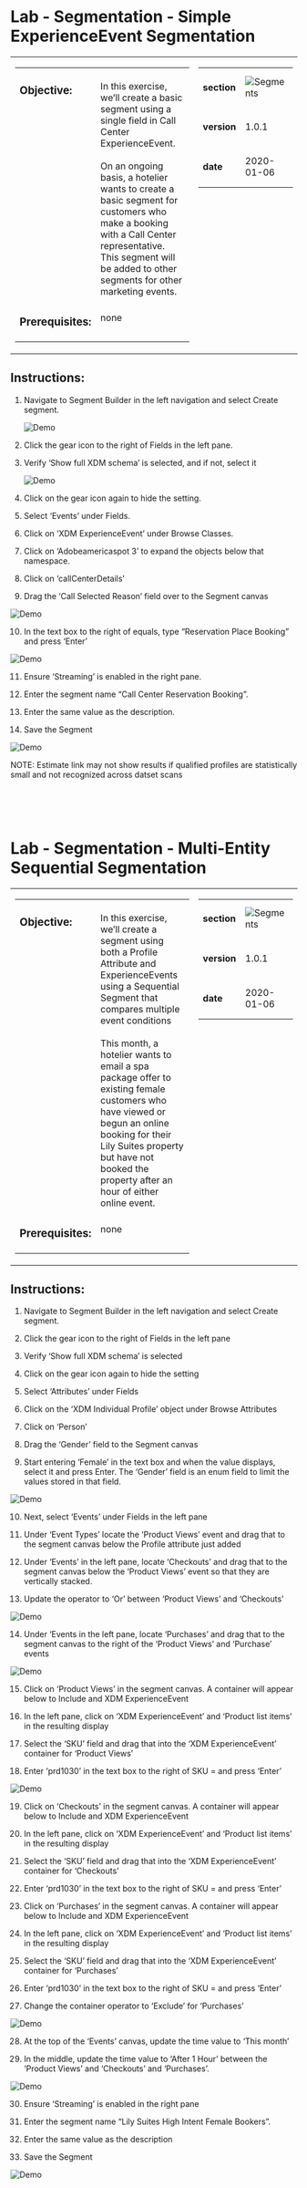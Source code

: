 # Lab - Segmentation - Simple ExperienceEvent Segmentation

<table style="border-collapse: collapse; border: none;" class="tab" cellspacing="0" cellpadding="0">

<tr style="border: none;">

<div align="left">
<td width="600" style="border: none;">
<table>
<tbody valign="top">
      <tr width="500">
            <td valign="top"><h3>Objective:</h3></td>
            <td valign="top"><br>In this exercise, we’ll create a basic segment using a single field in Call Center ExperienceEvent.</br>
      <br>On an ongoing basis, a hotelier wants to create a basic segment for customers who make a booking with a Call Center representative. This segment will be added to other segments for other marketing events.</br>
            </td>
     </tr>
     <tr width="500">
           <td valign="top"><h3>Prerequisites:</h3></td>
           <td valign="top"><br>none</td>
     </tr>
</tbody>
</table>
</td>
</div>

<div align="right">
<td style="border: none;" valign="top">

<table>
<tbody valign="top">
      <tr>
            <td valign="middle" height="70"><b>section</b></td>
            <td valign="middle" height="70"><img src="https://github.com/adobe/AEP-Hands-on-Labs/blob/master/assets/images/left_hand_nav_menu_segments.png?raw=true" alt="Segments"></td>
      </tr>
      <tr>
            <td valign="middle" height="70"><b>version</b></td>
            <td valign="middle" height="70">1.0.1</td>
      </tr>
      <tr>
            <td valign="middle" height="70"><b>date</b></td>
            <td valign="middle" height="70">2020-01-06</td>
      </tr>
</tbody>
</table>
</td>
</div>

</tr>
</table>

## Instructions:

1. Navigate to Segment Builder in the left navigation and select Create segment.

   ![Demo](./images/segment_create.png)

2. Click the gear icon to the right of Fields in the left pane.

3. Verify ‘Show full XDM schema’ is selected, and if not, select it

   ![Demo](./images/segment_gear.png)

4. Click on the gear icon again to hide the setting.

5. Select ‘Events’ under Fields.

6. Click on ‘XDM ExperienceEvent’ under Browse Classes.

7. Click on ‘Adobeamericaspot 3’ to expand the objects below that namespace.

8. Click on ‘callCenterDetails’

9. Drag the ‘Call Selected Reason’ field over to the Segment canvas

![Demo](./images/segment_travel_callselectedreason.png)

10. In the text box to the right of equals, type “Reservation Place Booking” and press ‘Enter’

![Demo](./images/segment_travel_reservationbooking.png)

11. Ensure ‘Streaming’ is enabled in the right pane.

12. Enter the segment name “Call Center Reservation Booking”.

13. Enter the same value as the description.

14. Save the Segment

![Demo](./images/segment_travel_reservationbookingsave.png)

NOTE: Estimate link may not show results if qualified profiles are statistically small and not recognized across datset scans

<br>
<br>
<br>

# Lab - Segmentation - Multi-Entity Sequential Segmentation

<table style="border-collapse: collapse; border: none;" class="tab" cellspacing="0" cellpadding="0">

<tr style="border: none;">

<div align="left">
<td width="600" style="border: none;">
<table>
<tbody valign="top">
      <tr width="500">
            <td valign="top"><h3>Objective:</h3></td>
            <td valign="top"><br>In this exercise, we’ll create a segment using both a Profile Attribute and ExperienceEvents using a Sequential Segment that compares multiple event conditions</br>
      <br>This month, a hotelier wants to email a spa package offer to existing female customers who have viewed or begun an online booking for their Lily Suites property but have not booked the property after an hour of either online event.</br></td>
     </tr>
     <tr width="500">
           <td valign="top"><h3>Prerequisites:</h3></td>
           <td valign="top"><br>none</td>
     </tr>
</tbody>
</table>
</td>
</div>

<div align="right">
<td style="border: none;" valign="top">

<table>
<tbody valign="top">
      <tr>
            <td valign="middle" height="70"><b>section</b></td>
            <td valign="middle" height="70"><img src="https://github.com/adobe/AEP-Hands-on-Labs/blob/master/assets/images/left_hand_nav_menu_segments.png?raw=true" alt="Segments"></td>
      </tr>
      <tr>
            <td valign="middle" height="70"><b>version</b></td>
            <td valign="middle" height="70">1.0.1</td>
      </tr>
      <tr>
            <td valign="middle" height="70"><b>date</b></td>
            <td valign="middle" height="70">2020-01-06</td>
      </tr>
</tbody>
</table>
</td>
</div>

</tr>
</table>

## Instructions:

1. Navigate to Segment Builder in the left navigation and select Create segment.

2. Click the gear icon to the right of Fields in the left pane

3. Verify ‘Show full XDM schema’ is selected

4. Click on the gear icon again to hide the setting

5. Select ‘Attributes’ under Fields

6. Click on the ‘XDM Individual Profile’ object under Browse Attributes

7. Click on ‘Person’

8. Drag the ‘Gender’ field to the Segment canvas

9. Start entering ‘Female’ in the text box and when the value displays, select it and press Enter. The ‘Gender’ field is an enum field to limit the values stored in that field.

![Demo](./images/segment_travel_me_gender.png)

10. Next, select ‘Events’ under Fields in the left pane
11. Under ‘Event Types’ locate the ‘Product Views’ event and drag that to the segment canvas below the Profile attribute just added

12. Under ‘Events’ in the left pane, locate ‘Checkouts’ and drag that to the segment canvas below the ‘Product Views’ event so that they are vertically stacked.

13. Update the operator to ‘Or’ between ‘Product Views’ and ‘Checkouts’

![Demo](./images/segment_travel_me_prodviewcheckout.png)

14. Under ‘Events in the left pane, locate ‘Purchases’ and drag that to the segment canvas to the right of the ‘Product Views’ and ‘Purchase’ events

![Demo](./images/segment_travel_me_purchase.png)

15. Click on ‘Product Views’ in the segment canvas. A container will appear below to Include and XDM ExperienceEvent

16. In the left pane, click on ‘XDM ExperienceEvent’ and ‘Product list items’ in the resulting display

17. Select the ‘SKU’ field and drag that into the ‘XDM ExperienceEvent’ container for ‘Product Views’

18. Enter ‘prd1030’ in the text box to the right of SKU = and press ‘Enter’

![Demo](./images/segment_travel_me_pvsku.png)

19. Click on ‘Checkouts’ in the segment canvas. A container will appear below to Include and XDM ExperienceEvent

20. In the left pane, click on ‘XDM ExperienceEvent’ and ‘Product list items’ in the resulting display

21. Select the ‘SKU’ field and drag that into the ‘XDM ExperienceEvent’ container for ‘Checkouts’

22. Enter ‘prd1030’ in the text box to the right of SKU = and press ‘Enter’

23. Click on ‘Purchases’ in the segment canvas. A container will appear below to Include and XDM ExperienceEvent

24. In the left pane, click on ‘XDM ExperienceEvent’ and ‘Product list items’ in the resulting display

25. Select the ‘SKU’ field and drag that into the ‘XDM ExperienceEvent’ container for ‘Purchases’

26. Enter ‘prd1030’ in the text box to the right of SKU = and press ‘Enter’

27. Change the container operator to ‘Exclude’ for ‘Purchases’

![Demo](./images/segment_travel_me_purchasesku.png)

28. At the top of the ‘Events’ canvas, update the time value to ‘This month’

29. In the middle, update the time value to ‘After 1 Hour’ between the ‘Product Views’ and ‘Checkouts’ and ‘Purchases’.

![Demo](./images/segment_travel_me_purchasetime.png)

30. Ensure ‘Streaming’ is enabled in the right pane

31. Enter the segment name “Lily Suites High Intent Female Bookers”.

32. Enter the same value as the description

33. Save the Segment

![Demo](./images/segment_travel_me_save.png)

<br>
<br>
<br>

# Lab - Segmentation - Dynamic Segmentation

<table style="border-collapse: collapse; border: none;" class="tab" cellspacing="0" cellpadding="0">

<tr style="border: none;">

<div align="left">
<td width="600" style="border: none;">
<table>
<tbody valign="top">
      <tr width="500">
            <td valign="top"><h3>Objective:</h3></td>
            <td valign="top"><br>In this exercise, we’ll create a segment using Commerce ExperienceEvents and dynamic segmentation. Dynamic segmentation solves the scalability problems marketers traditionally face when building segments for marketing campaigns or other use cases where setting up multiple variations of the same segment was required.</br>
      <br>On an ongoing basis, a hotelier wants to remarket to customers who have clicked through an email offer to any property, started the booking online within 3 days, but have not booked the hotel room within 1 day.</br></td>
     </tr>
     <tr width="500">
           <td valign="top"><h3>Prerequisites:</h3></td>
           <td valign="top"><br>none</td>
     </tr>
</tbody>
</table>
</td>
</div>

<div align="right">
<td style="border: none;" valign="top">

<table>
<tbody valign="top">
      <tr>
            <td valign="middle" height="70"><b>section</b></td>
            <td valign="middle" height="70"><img src="https://github.com/adobe/AEP-Hands-on-Labs/blob/master/assets/images/left_hand_nav_menu_segments.png?raw=true" alt="Segments"></td>
      </tr>
      <tr>
            <td valign="middle" height="70"><b>version</b></td>
            <td valign="middle" height="70">1.0.1</td>
      </tr>
      <tr>
            <td valign="middle" height="70"><b>date</b></td>
            <td valign="middle" height="70">2020-01-06</td>
      </tr>
</tbody>
</table>
</td>
</div>

</tr>
</table>

## Instructions:

1. Navigate to Segment Builder in the left navigation and select Create segment.

2. Click the gear icon to the right of Fields in the left pane

3. Verify ‘Show full XDM schema’ is selected

4. Click on the gear icon again to hide the setting

5. In the left pane, select ‘Events’ under Fields

6. In the search box, enter ‘eVar1’

![Demo](./images/segments_travel_dyn_mchannel.png)

7. Under ‘Browse Classes’, drag ‘Marketing Channel (eVar1)’ to the segment canvas.

![Demo](./images/_segments_travel_dyn_mchannel_any.png)

8. In the left pane, clear out the Search box

9. Under ‘Event Types’, locate ‘Checkouts’, and drag this to the segment canvas to the right of the ‘Any’ event

![Demo](./images/segments_travel_dyn_mchannel_email_checkout.png)

10. In the left pane, locate ‘Purchases’ and drag this to the segment canvas to the right of the ‘Checkouts’ event.

![Demo](./images/segments_travel_dyn_mchannel_email_purchase.png)

11. Click on ‘Any’ in the segment canvas

12. Type ‘Email’ in the text box to the right of ‘Marketing Channel (eVar1)’ equals and press Enter

![Demo](./images/segments_travel_dyn_mchannel_email_purchase.png)

13. Click on ‘Checkouts in the segment canvas

14. In the left pane, click on ‘XDM ExperienceEvent’ and ‘Product list items’ in the resulting display

15. Select the ‘SKU’ field and drag that into the ‘XDM ExperienceEvent’ container for ‘Checkouts’

16. Change the operator to “exists”

![Demo](./images/segments_travel_dyn_prodlistitemmenu.png)

![Demo](./images/segments_travel_dyn_skuexists.png)

17. In the left pane, click on ‘XDM ExperienceEvent’ and ‘Product list items’ in the resulting display

18. Select the ‘SKU’ field and drag that into the ‘XDM ExperienceEvent’ container for ‘Purchases’

19. In the left pane, click on the Events link. You should see ‘Browse Classes’, ‘Event Types’ and ‘Browse Variables’ sections appear

![Demo](./images/segments_travel_dyn_browsevarmenu.png)

20. Locate ‘Checkouts1 | Product list items1’ and drag this to the right of ‘SKU equals’ in the ‘XDM Event Container’. Release one the dynamic variable is positioned over the second box displays and drop. The resulting statement should be ‘SKU equals Checkouts1 | Product list items1 XDM ExperienceEvent > Product list items > SKU’

21) Change the ‘XDM ExperienceEvent’ container for ‘Purchases1’ to ‘Exclude’

![Demo](./images/segments_travel_dyn_skuexists.png)

22. In the segment canvas, update the time value between ‘Any’ and ‘Checkouts’ to ‘Within 3 days’

23. Next, update the time value between ‘’Any’ and ‘Purchases’ to ‘Within 1 day’

24. Ensure ‘Streaming’ is enabled in the right pane

25. Enter the segment name “Email Channel Online Reservation Abandoners”.

26. Enter the same value as the description

27. Save the Segment

Return to [Lab Agenda Directory](https://github.com/adobe/AEP-Hands-on-Labs/blob/master/labs/travel/README.md#lab-agenda)
